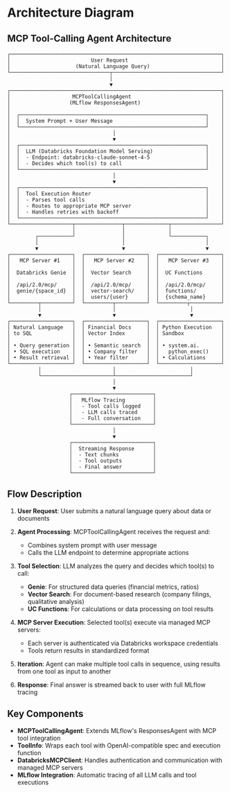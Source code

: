 # Architecture Diagram

## MCP Tool-Calling Agent Architecture

```
┌────────────────────────────────────────────────────────────────────┐
│                          User Request                              │
│                     (Natural Language Query)                       │
└────────────────────────────────┬───────────────────────────────────┘
                                 │
                                 ▼
┌────────────────────────────────────────────────────────────────────┐
│                    MCPToolCallingAgent                             │
│                   (MLflow ResponsesAgent)                          │
│                                                                    │
│  ┌────────────────────────────────────────────────────────────┐    │
│  │  System Prompt + User Message                              │    │
│  └────────────────────────────────────────────────────────────┘    │
│                                 │                                  │
│                                 ▼                                  │
│  ┌────────────────────────────────────────────────────────────┐    │
│  │  LLM (Databricks Foundation Model Serving)                 │    │
│  │  - Endpoint: databricks-claude-sonnet-4-5                  │    │
│  │  - Decides which tool(s) to call                           │    │
│  └────────────────────────────────────────────────────────────┘    │
│                                 │                                  │
│                                 ▼                                  │
│  ┌────────────────────────────────────────────────────────────┐    │
│  │  Tool Execution Router                                     │    │
│  │  - Parses tool calls                                       │    │
│  │  - Routes to appropriate MCP server                        │    │
│  │  - Handles retries with backoff                            │    │
│  └────────────────────────────────────────────────────────────┘    │
└────────────────────┬───────────────┬──────────────┬────────────────┘
                     │               │              │
         ┌───────────┘               │              └───────────┐
         │                           │                          │
         ▼                           ▼                          ▼
┌────────────────────┐  ┌────────────────────┐  ┌────────────────────┐
│   MCP Server #1    │  │   MCP Server #2    │  │   MCP Server #3    │
│                    │  │                    │  │                    │
│  Databricks Genie  │  │  Vector Search     │  │  UC Functions      │
│                    │  │                    │  │                    │
│  /api/2.0/mcp/     │  │  /api/2.0/mcp/     │  │  /api/2.0/mcp/     │
│  genie/{space_id}  │  │  vector-search/    │  │  functions/        │
│                    │  │  users/{user}      │  │  {schema_name}     │
└─────────┬──────────┘  └─────────┬──────────┘  └─────────┬──────────┘
          │                       │                        │
          ▼                       ▼                        ▼
┌────────────────────┐  ┌────────────────────┐  ┌────────────────────┐
│ Natural Language   │  │ Financial Docs     │  │ Python Execution   │
│ to SQL             │  │ Vector Index       │  │ Sandbox            │
│                    │  │                    │  │                    │
│ • Query generation │  │ • Semantic search  │  │ • system.ai.       │
│ • SQL execution    │  │ • Company filter   │  │   python_exec()    │
│ • Result retrieval │  │ • Year filter      │  │ • Calculations     │
└────────────────────┘  └────────────────────┘  └────────────────────┘
          │                       │                        │
          └───────────────────────┴────────────────────────┘
                                  │
                                  ▼
                    ┌──────────────────────────┐
                    │   MLflow Tracing         │
                    │   - Tool calls logged    │
                    │   - LLM calls traced     │
                    │   - Full conversation    │
                    └──────────────────────────┘
                                  │
                                  ▼
                    ┌──────────────────────────┐
                    │  Streaming Response      │
                    │  - Text chunks           │
                    │  - Tool outputs          │
                    │  - Final answer          │
                    └──────────────────────────┘
```

## Flow Description

1. **User Request**: User submits a natural language query about data or documents

2. **Agent Processing**: MCPToolCallingAgent receives the request and:
   - Combines system prompt with user message
   - Calls the LLM endpoint to determine appropriate actions

3. **Tool Selection**: LLM analyzes the query and decides which tool(s) to call:
   - **Genie**: For structured data queries (financial metrics, ratios)
   - **Vector Search**: For document-based research (company filings, qualitative analysis)
   - **UC Functions**: For calculations or data processing on tool results

4. **MCP Server Execution**: Selected tool(s) execute via managed MCP servers:
   - Each server is authenticated via Databricks workspace credentials
   - Tools return results in standardized format

5. **Iteration**: Agent can make multiple tool calls in sequence, using results from one tool as input to another

6. **Response**: Final answer is streamed back to user with full MLflow tracing

## Key Components

- **MCPToolCallingAgent**: Extends MLflow's ResponsesAgent with MCP tool integration
- **ToolInfo**: Wraps each tool with OpenAI-compatible spec and execution function
- **DatabricksMCPClient**: Handles authentication and communication with managed MCP servers
- **MLflow Integration**: Automatic tracing of all LLM calls and tool executions
